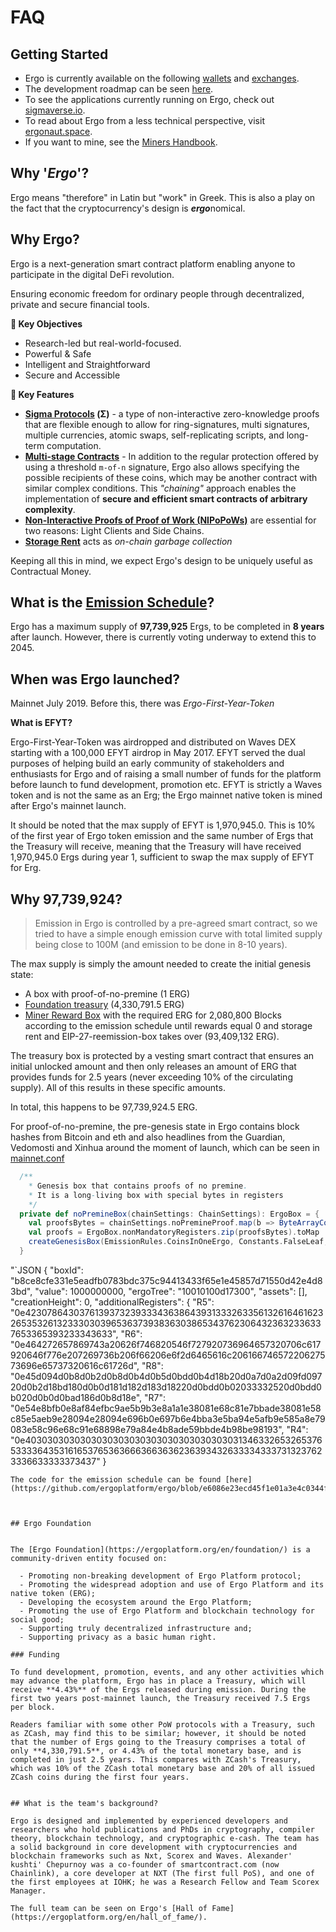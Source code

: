 # FAQ


## Getting Started

- Ergo is currently available on the following [wallets](https://ergoplatform.org/en/wallets/) and [exchanges](https://ergoplatform.org/en/exchanges/). 
- The development roadmap can be seen [here](https://ergoplatform.org/en/ecosystem/#Roadmap).
- To see the applications currently running on Ergo, check out [sigmaverse.io](https://sigmaverse.io/).
- To read about Ergo from a less technical perspective, visit [ergonaut.space](https://ergonaut.space/en/home). 
- If you want to mine, see the [Miners Handbook](https://ergonaut.space/en/Guides/Mining).

## Why '*Ergo*'? 

Ergo means "therefore" in Latin but "work" in Greek. This is also a play on the fact that the cryptocurrency's design is ***ergo***nomical.

## Why Ergo?

Ergo is a next-generation smart contract platform enabling anyone to participate in the digital DeFi revolution.

Ensuring economic freedom for ordinary people through decentralized, private and secure financial tools.

**🔑 Key Objectives**

- Research-led but real-world-focused.
- Powerful & Safe
- Intelligent and Straightforward
- Secure and Accessible

**🔑 Key Features**

- **[Sigma Protocols](/dev/scs/sigma) (Σ)** - a type of non-interactive zero-knowledge proofs that are flexible enough to allow for ring-signatures, multi signatures, multiple currencies, atomic swaps, self-replicating scripts, and long-term computation.
- **[Multi-stage Contracts](/dev/scs/multi)** - In addition to the regular protection offered by using a threshold `m‐of‐n` signature, Ergo also allows specifying the possible recipients of these coins, which may be another contract with similar complex conditions. This *"chaining"* approach enables the implementation of **secure and efficient smart contracts of arbitrary complexity**. 
- **[Non-Interactive Proofs of Proof of Work (NIPoPoWs)](/dev/protocol/nipopow/)**  are essential for two reasons: Light Clients and Side Chains. 
- **[Storage Rent](/dev/protocol/rent/)** acts as *on-chain garbage collection*


Keeping all this in mind, we expect Ergo's design to be uniquely useful as Contractual Money.




## What is the [Emission Schedule](https://ergoplatform.org/en/blog/2019_05_20-curve/)?

Ergo has a maximum supply of **97,739,925** Ergs, to be completed in **8 years** after launch. However, there is currently voting underway to extend this to 2045. 

## When was Ergo launched?

Mainnet July 2019. Before this, there was *Ergo-First-Year-Token*

**What is EFYT?**

Ergo-First-Year-Token was airdropped and distributed on Waves DEX starting with a 100,000 EFYT airdrop in May 2017. EFYT served the dual purposes of helping build an early community of stakeholders and enthusiasts for Ergo and of raising a small number of funds for the platform before launch to fund development, promotion etc. EFYT is strictly a Waves token and is not the same as an Erg; the Ergo mainnet native token is mined after Ergo's mainnet launch.

It should be noted that the max supply of EFYT is 1,970,945.0. This is 10% of the first year of Ergo token emission and the same number of Ergs that the Treasury will receive, meaning that the Treasury will have received 1,970,945.0 Ergs during year 1, sufficient to swap the max supply of EFYT for Erg.

## Why 97,739,924?

> Emission in Ergo is controlled by a pre-agreed smart contract, so we tried to have a simple enough emission curve with total limited supply being close to 100M (and emission to be done in 8-10 years).

The max supply is simply the amount needed to create the initial genesis state: 

- A box with proof-of-no-premine (1 ERG)
- [Foundation treasury](https://explorer.ergoplatform.com/en/addresses/4L1ktFSzm3SH1UioDuUf5hyaraHird4D2dEACwQ1qHGjSKtA6KaNvSzRCZXZGf9jkfNAEC1SrYaZmCuvb2BKiXk5zW9xuvrXFT7FdNe2KqbymiZvo5UQLAm5jQY8ZBRhTZ4AFtZa1UF5nd4aofwPiL7YkJuyiL5hDHMZL1ZnyL746tHmRYMjAhCgE7d698dRhkdSeVy) (4,330,791.5 ERG)
- [Miner Reward Box](https://explorer.ergoplatform.com/en/addresses/2Z4YBkDsDvQj8BX7xiySFewjitqp2ge9c99jfes2whbtKitZTxdBYqbrVZUvZvKv6aqn9by4kp3LE1c26LCyosFnVnm6b6U1JYvWpYmL2ZnixJbXLjWAWuBThV1D6dLpqZJYQHYDznJCk49g5TUiS4q8khpag2aNmHwREV7JSsypHdHLgJT7MGaw51aJfNubyzSKxZ4AJXFS27EfXwyCLzW1K6GVqwkJtCoPvrcLqmqwacAWJPkmh78nke9H4oT88XmSbRt2n9aWZjosiZCafZ4osUDxmZcc5QVEeTWn8drSraY3eFKe8Mu9MSCcVU) with the required ERG for 2,080,800 Blocks according to the emission schedule until rewards equal 0 and storage rent and EIP-27-reemission-box takes over (93,409,132 ERG). 

The treasury box is protected by a vesting smart contract that ensures an initial unlocked amount and then only releases an amount of ERG that provides funds for 2.5 years (never exceeding 10% of the circulating supply). All of this results in these specific amounts.

In total, this happens to be 97,739,924.5 ERG.

For proof-of-no-premine, the pre-genesis state in Ergo contains block hashes from Bitcoin and eth and also headlines from the Guardian, Vedomosti and Xinhua around the moment of launch, which can be seen in [mainnet.conf](https://github.com/ergoplatform/ergo/blob/1935c95560a30b19cdb52c1a291e8a389ba63c97/src/main/resources/mainnet.conf#L11)

```scala
  /**
    * Genesis box that contains proofs of no premine.
    * It is a long-living box with special bytes in registers
    */
  private def noPremineBox(chainSettings: ChainSettings): ErgoBox = {
    val proofsBytes = chainSettings.noPremineProof.map(b => ByteArrayConstant(b.getBytes("UTF-8")))
    val proofs = ErgoBox.nonMandatoryRegisters.zip(proofsBytes).toMap
    createGenesisBox(EmissionRules.CoinsInOneErgo, Constants.FalseLeaf, Seq.empty, proofs)
  }
```

"`JSON
 {
"boxId": "b8ce8cfe331e5eadfb0783bdc375c94413433f65e1e45857d71550d42e4d83bd",
"value": 1000000000,
"ergoTree": "10010100d17300",
"assets": [],
"creationHeight": 0,
"additionalRegisters": {
  "R5": "0e42307864303761393732393334363864393133326335613261646162326535326132333030396536373938363038653437623064323632336337653365393233343633",
  "R6": "0e464272657869743a20626f746820546f727920736964657320706c617920646f776e207269736b206f66206e6f2d6465616c20616674657220627573696e65737320616c61726d",
  "R8": "0e45d094d0b8d0b2d0b8d0b4d0b5d0bdd0b4d18b20d0a7d0a2d09fd09720d0b2d18bd180d0b0d181d182d183d18220d0bdd0b02033332520d0bdd0b020d0b0d0bad186d0b8d18e",
  "R7": "0e54e8bfb0e8af84efbc9ae5b9b3e8a1a1e38081e68c81e7bbade38081e58c85e5aeb9e28094e28094e696b0e697b6e4bba3e5ba94e5afb9e585a8e79083e58c96e68c91e68898e79a84e4b8ade59bbde4b98be98193",
  "R4": "0e4030303030303030303030303030303030303031346332653265376533336435316165376536366636636362363934326333343337313237623336633333373437"
}
```
The code for the emission schedule can be found [here](https://github.com/ergoplatform/ergo/blob/e6086e23ecd45f1e01a3e4c0344f003cec1a5b11/src/test/scala/org/ergoplatform/mining/ErgoMinerPropSpec.scala#L24)



## Ergo Foundation


The [Ergo Foundation](https://ergoplatform.org/en/foundation/) is a community-driven entity focused on:

  - Promoting non-breaking development of Ergo Platform protocol;
  - Promoting the widespread adoption and use of Ergo Platform and its native token (ERG);
  - Developing the ecosystem around the Ergo Platform;
  - Promoting the use of Ergo Platform and blockchain technology for social good;
  - Supporting truly decentralized infrastructure and;
  - Supporting privacy as a basic human right.

### Funding

To fund development, promotion, events, and any other activities which may advance the platform, Ergo has in place a Treasury, which will receive **4.43%** of the Ergs released during emission. During the first two years post‐mainnet launch, the Treasury received 7.5 Ergs per block. 

Readers familiar with some other PoW protocols with a Treasury, such as ZCash, may find this to be similar; however, it should be noted that the number of Ergs going to the Treasury comprises a total of only **4,330,791.5**, or 4.43% of the total monetary base, and is completed in just 2.5 years. This compares with ZCash's Treasury, which was 10% of the ZCash total monetary base and 20% of all issued ZCash coins during the first four years. 


## What is the team's background?

Ergo is designed and implemented by experienced developers and researchers who hold publications and PhDs in cryptography, compiler theory, blockchain technology, and cryptographic e-cash. The team has a solid background in core development with cryptocurrencies and blockchain frameworks such as Nxt, Scorex and Waves. Alexander' kushti' Chepurnoy was a co-founder of smartcontract.com (now Chainlink), a core developer at NXT (The first full PoS), and one of the first employees at IOHK; he was a Research Fellow and Team Scorex Manager. 

The full team can be seen on Ergo's [Hall of Fame](https://ergoplatform.org/en/hall_of_fame/).

